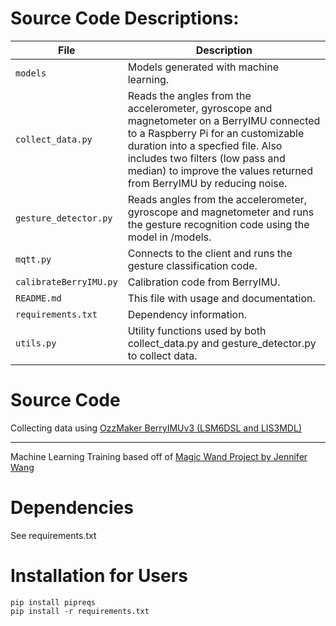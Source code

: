 # Source Code Descriptions:
| File | Description |
| --- | --- |
| `models` | Models generated with machine learning. |
| `collect_data.py` | Reads the angles from the accelerometer, gyroscope and magnetometer on a BerryIMU connected to a Raspberry Pi for an customizable duration into a specfied file. Also includes two filters (low pass and median) to improve the values returned from BerryIMU by reducing noise. |
| `gesture_detector.py` | Reads angles from the accelerometer, gyroscope and magnetometer and runs the gesture recognition code using the model in /models. |
| `mqtt.py` | Connects to the client and runs the gesture classification code. |
| `calibrateBerryIMU.py` | Calibration code from BerryIMU. |
| `README.md` | This file with usage and documentation. |
| `requirements.txt` | Dependency information. |
| `utils.py` | Utility functions used by both collect_data.py and gesture_detector.py to collect data. |

# Source Code

Collecting data using [OzzMaker BerryIMUv3 (LSM6DSL and LIS3MDL)](http://ozzmaker.com/berryimu) 

---------------------------------------------------------------------

Machine Learning Training based off of [Magic Wand Project by Jennifer Wang](https://github.com/jewang/gesture-demo)

# Dependencies 
See requirements.txt

# Installation for Users 
```
pip install pipreqs
pip install -r requirements.txt
```

